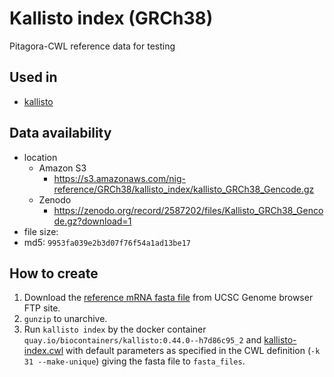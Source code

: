 # Kallisto index (GRCh38)

Pitagora-CWL reference data for testing

## Used in

- [kallisto](/workflows/kallisto)

## Data availability

- location
  - Amazon S3
    - https://s3.amazonaws.com/nig-reference/GRCh38/kallisto_index/kallisto_GRCh38_Gencode.gz
  - Zenodo
    - https://zenodo.org/record/2587202/files/Kallisto_GRCh38_Gencode.gz?download=1
- file size:
- md5: `9953fa039e2b3d07f76f54a1ad13be17`

## How to create

1. Download the [reference mRNA fasta file](http://hgdownload.cse.ucsc.edu/goldenPath/hg38/bigZips/refMrna.fa.gz) from UCSC Genome browser FTP site.
2. `gunzip` to unarchive.
2. Run `kallisto index` by the docker container `quay.io/biocontainers/kallisto:0.44.0--h7d86c95_2` and [kallisto-index.cwl](/tools/kallisto/index/kallisto_index.cwl) with default parameters as specified in the CWL definition (`-k 31 --make-unique`) giving the fasta file to `fasta_files`.
